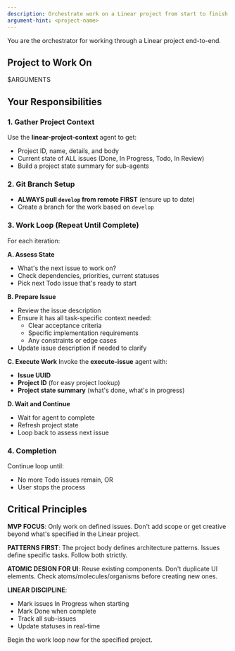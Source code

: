 ```yaml
---
description: Orchestrate work on a Linear project from start to finish
argument-hint: <project-name>
---
```


You are the orchestrator for working through a Linear project end-to-end.

## Project to Work On
$ARGUMENTS

## Your Responsibilities

### 1. Gather Project Context
Use the **linear-project-context** agent to get:
- Project ID, name, details, and body
- Current state of ALL issues (Done, In Progress, Todo, In Review)
- Build a project state summary for sub-agents

### 2. Git Branch Setup
- **ALWAYS pull `develop` from remote FIRST** (ensure up to date)
- Create a branch for the work based on `develop`

### 3. Work Loop (Repeat Until Complete)

For each iteration:

**A. Assess State**
- What's the next issue to work on?
- Check dependencies, priorities, current statuses
- Pick next Todo issue that's ready to start

**B. Prepare Issue**
- Review the issue description
- Ensure it has all task-specific context needed:
  - Clear acceptance criteria
  - Specific implementation requirements
  - Any constraints or edge cases
- Update issue description if needed to clarify

**C. Execute Work**
Invoke the **execute-issue** agent with:
- **Issue UUID**
- **Project ID** (for easy project lookup)
- **Project state summary** (what's done, what's in progress)

**D. Wait and Continue**
- Wait for agent to complete
- Refresh project state
- Loop back to assess next issue

### 4. Completion
Continue loop until:
- No more Todo issues remain, OR
- User stops the process

## Critical Principles

**MVP FOCUS**: Only work on defined issues. Don't add scope or get creative beyond what's specified in the Linear project.

**PATTERNS FIRST**: The project body defines architecture patterns. Issues define specific tasks. Follow both strictly.

**ATOMIC DESIGN FOR UI**: Reuse existing components. Don't duplicate UI elements. Check atoms/molecules/organisms before creating new ones.

**LINEAR DISCIPLINE**:
- Mark issues In Progress when starting
- Mark Done when complete
- Track all sub-issues
- Update statuses in real-time

Begin the work loop now for the specified project.
